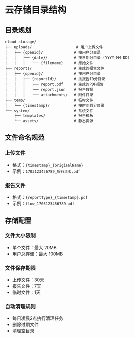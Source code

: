 # 云存储目录结构

## 目录规划

```
cloud-storage/
├── uploads/                    # 用户上传文件
│   ├── {openid}/              # 按用户分目录
│   │   ├── {date}/            # 按日期分目录 (YYYY-MM-DD)
│   │   │   └── {filename}     # 原始文件
├── reports/                   # 生成的报告文件
│   ├── {openid}/              # 按用户分目录
│   │   ├── {reportId}/        # 按报告ID分目录
│   │   │   ├── report.pdf     # 生成的PDF报告
│   │   │   ├── report.json    # 报告数据
│   │   │   └── attachments/   # 附件目录
├── temp/                      # 临时文件
│   └── {timestamp}/           # 按时间戳分目录
└── system/                    # 系统文件
    ├── templates/             # 报告模板
    └── assets/                # 静态资源
```

## 文件命名规范

### 上传文件
- 格式：`{timestamp}_{originalName}`
- 示例：`1703123456789_银行流水.pdf`

### 报告文件
- 格式：`{reportType}_{timestamp}.pdf`
- 示例：`flow_1703123456789.pdf`

## 存储配置

### 文件大小限制
- 单个文件：最大 20MB
- 用户总存储：最大 100MB

### 文件保存期限
- 上传文件：30天
- 报告文件：7天
- 临时文件：1天

### 自动清理规则
- 每日凌晨2点执行清理任务
- 删除过期文件
- 清理空目录